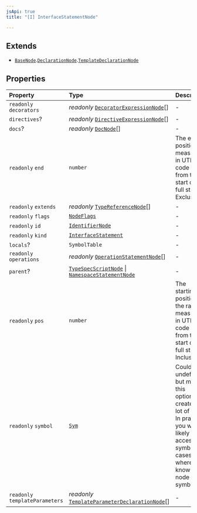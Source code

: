 ```yaml
---
jsApi: true
title: "[I] InterfaceStatementNode"

---
```

## Extends

- [`BaseNode`](Interface.BaseNode.md).[`DeclarationNode`](Interface.DeclarationNode.md).[`TemplateDeclarationNode`](Interface.TemplateDeclarationNode.md)

## Properties

| Property | Type | Description |
| :------ | :------ | :------ |
| `readonly` `decorators` | *readonly* [`DecoratorExpressionNode`](Interface.DecoratorExpressionNode.md)[] | - |
| `directives`? | *readonly* [`DirectiveExpressionNode`](Interface.DirectiveExpressionNode.md)[] | - |
| `docs`? | *readonly* [`DocNode`](Interface.DocNode.md)[] | - |
| `readonly` `end` | `number` | The ending position measured in UTF-16 code units from the start of the<br />full string. Exclusive. |
| `readonly` `extends` | *readonly* [`TypeReferenceNode`](Interface.TypeReferenceNode.md)[] | - |
| `readonly` `flags` | [`NodeFlags`](Enumeration.NodeFlags.md) | - |
| `readonly` `id` | [`IdentifierNode`](Interface.IdentifierNode.md) | - |
| `readonly` `kind` | [`InterfaceStatement`](Enumeration.SyntaxKind.md#interfacestatement) | - |
| `locals`? | `SymbolTable` | - |
| `readonly` `operations` | *readonly* [`OperationStatementNode`](Interface.OperationStatementNode.md)[] | - |
| `parent`? | [`TypeSpecScriptNode`](Interface.TypeSpecScriptNode.md) \| [`NamespaceStatementNode`](Interface.NamespaceStatementNode.md) | - |
| `readonly` `pos` | `number` | The starting position of the ranger measured in UTF-16 code units from the<br />start of the full string. Inclusive. |
| `readonly` `symbol` | [`Sym`](Interface.Sym.md) | Could be undefined but making this optional creates a lot of noise. In practice,<br />you will likely only access symbol in cases where you know the node has a symbol. |
| `readonly` `templateParameters` | *readonly* [`TemplateParameterDeclarationNode`](Interface.TemplateParameterDeclarationNode.md)[] | - |
